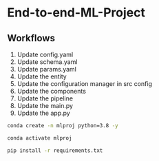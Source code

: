 # End-to-end-ML-Project



## Workflows

1. Update config.yaml
2. Update schema.yaml
3. Update params.yaml
4. Update the entity
5. Update the configuration manager in src config
6. Update the components
7. Update the pipeline 
8. Update the main.py
9. Update the app.py



```bash
conda create -n mlproj python=3.8 -y
```

```bash
conda activate mlproj
```

```bash
pip install -r requirements.txt
```
